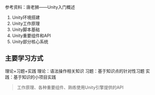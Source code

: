 参考资料：唐老狮——Unity入门概述

1. Unity环境搭建
2. Unity工作原理
3. Unity脚本基础
4. Unity重要组件和API
5. Unity部分核心系统

## 主要学习方式
理论+习题+实践
理论：语法操作相关知识
习题：基于知识点的针对性习题
实践：基于知识的小项目实践

> 工作原理、各种重要组件、熟练使用Unity引擎提供的API